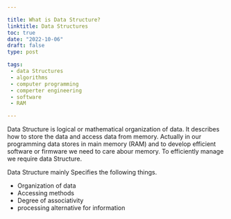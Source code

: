 ```yaml
---

title: What is Data Structure?
linktitle: Data Structures 
toc: true
date: "2022-10-06"
draft: false
type: post

tags:
 - data Structures 
 - algorithms 
 - computer programming 
 - comperter engineering
 - software 
 - RAM

---
```

Data Structure is logical or mathematical organization of data. It describes  how to store the data and access data from memory. Actually  in our programming data stores in main memory (RAM) and to develop efficient software or firmware we need to care abour memory. To efficiently manage we require  data Structure.

Data Structure mainly Specifies the following things.
- Organization of data
- Accessing methods 
- Degree of associativity
- processing alternative for information 
